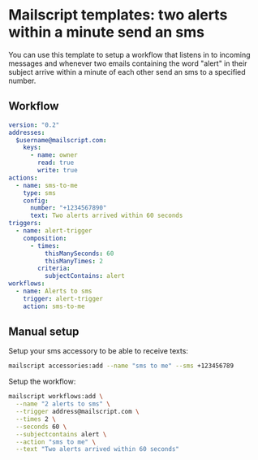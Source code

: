 # Mailscript templates: two alerts within a minute send an sms

You can use this template to setup a workflow that listens in to incoming messages and whenever two emails containing the word "alert" in their subject arrive within a minute of each other send an sms to a specified number.

## Workflow

```yml
version: "0.2"
addresses:
  $username@mailscript.com:
    keys:
      - name: owner
        read: true
        write: true
actions:
  - name: sms-to-me
    type: sms
    config:
      number: "+1234567890"
      text: Two alerts arrived within 60 seconds
triggers:
  - name: alert-trigger
    composition:
      - times:
          thisManySeconds: 60
          thisManyTimes: 2
        criteria:
          subjectContains: alert
workflows:
  - name: Alerts to sms
    trigger: alert-trigger
    action: sms-to-me
```

## Manual setup

Setup your sms accessory to be able to receive texts:

```sh
mailscript accessories:add --name "sms to me" --sms +123456789
```

Setup the workflow:

```sh
mailscript workflows:add \
  --name "2 alerts to sms" \
  --trigger address@mailscript.com \
  --times 2 \
  --seconds 60 \
  --subjectcontains alert \
  --action "sms to me" \
  --text "Two alerts arrived within 60 seconds"
```
